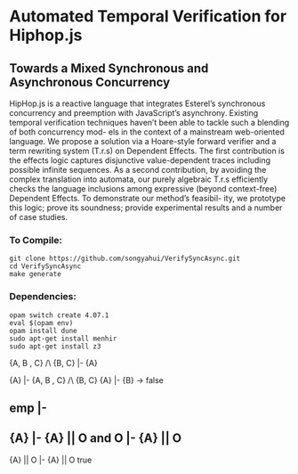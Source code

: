 # Automated Temporal Verification for Hiphop.js
## Towards a Mixed Synchronous and Asynchronous Concurrency

HipHop.js is a reactive language that integrates Esterel’s synchronous concurrency and preemption with JavaScript’s asynchrony. Existing temporal verification techniques haven’t been able to tackle such a blending of both concurrency mod- els in the context of a mainstream web-oriented language. We propose a solution via a Hoare-style forward verifier and a term rewriting system (T.r.s) on Dependent Effects. The first contribution is the effects logic captures disjunctive value-dependent traces including possible infinite sequences. As a second contribution, by avoiding the complex translation into automata, our purely algebraic T.r.s efficiently checks the language inclusions among expressive (beyond context-free) Dependent Effects. To demonstrate our method’s feasibil- ity, we prototype this logic; prove its soundness; provide experimental results and a number of case studies.

### To Compile:

```
git clone https://github.com/songyahui/VerifySyncAsync.git
cd VerifySyncAsync
make generate
```

### Dependencies:

```
opam switch create 4.07.1
eval $(opam env)
opam install dune
sudo apt-get install menhir
sudo apt-get install z3
```

{A, B , C} /\ {B, C} |- {A}

{A} |- {A, B , C} /\ {B, C}
{A} |- {B} -> false

emp |- 
-------------------------------------------
{A}  |- {A} || O  and O  |- {A} || O
-----------------------------
{A} || O  |- {A} || O  true  

